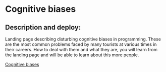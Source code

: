 # Cognitive biases

## Description and deploy:

Landing page describing disturbing cognitive biases in programming. These are the most common problems faced by many tourists at various times in their careers. How to deal with them and what they are, you will learn from the landing page and will be able to learn about this more people.

[Cognitive biases](matheria-cognitive-biases.surge.sh/)
